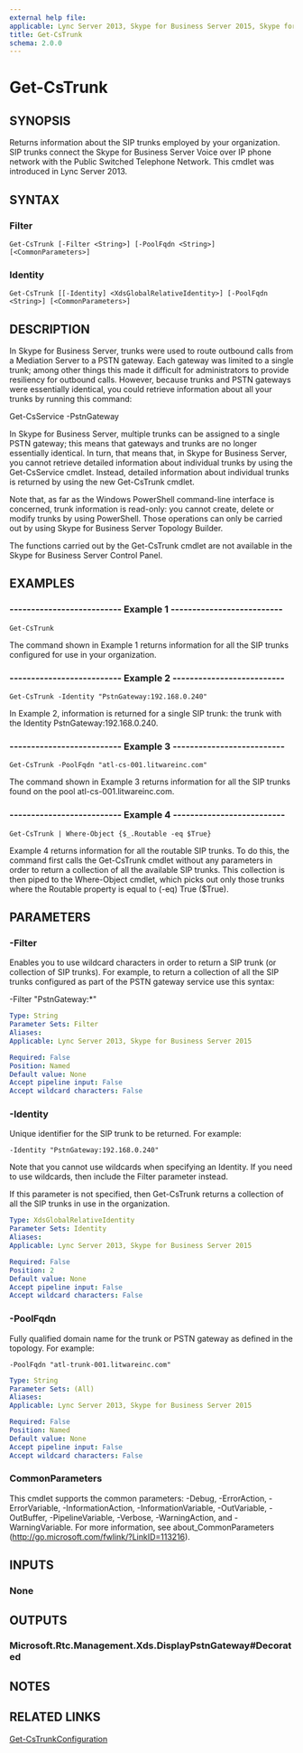 ```yaml
---
external help file: 
applicable: Lync Server 2013, Skype for Business Server 2015, Skype for Business Server 2019
title: Get-CsTrunk
schema: 2.0.0
---
```


# Get-CsTrunk

## SYNOPSIS
Returns information about the SIP trunks employed by your organization.
SIP trunks connect the Skype for Business Server Voice over IP phone network with the Public Switched Telephone Network.
This cmdlet was introduced in Lync Server 2013.


## SYNTAX

### Filter
```
Get-CsTrunk [-Filter <String>] [-PoolFqdn <String>] [<CommonParameters>]
```

### Identity
```
Get-CsTrunk [[-Identity] <XdsGlobalRelativeIdentity>] [-PoolFqdn <String>] [<CommonParameters>]
```

## DESCRIPTION
In Skype for Business Server, trunks were used to route outbound calls from a Mediation Server to a PSTN gateway.
Each gateway was limited to a single trunk; among other things this made it difficult for administrators to provide resiliency for outbound calls.
However, because trunks and PSTN gateways were essentially identical, you could retrieve information about all your trunks by running this command:

Get-CsService -PstnGateway

In Skype for Business Server, multiple trunks can be assigned to a single PSTN gateway; this means that gateways and trunks are no longer essentially identical.
In turn, that means that, in Skype for Business Server, you cannot retrieve detailed information about individual trunks by using the Get-CsService cmdlet.
Instead, detailed information about individual trunks is returned by using the new Get-CsTrunk cmdlet.

Note that, as far as the Windows PowerShell command-line interface is concerned, trunk information is read-only: you cannot create, delete or modify trunks by using PowerShell.
Those operations can only be carried out by using Skype for Business Server Topology Builder.

The functions carried out by the Get-CsTrunk cmdlet are not available in the Skype for Business Server Control Panel.


## EXAMPLES

### -------------------------- Example 1 --------------------------
```
Get-CsTrunk
```

The command shown in Example 1 returns information for all the SIP trunks configured for use in your organization.

### -------------------------- Example 2 --------------------------
```
Get-CsTrunk -Identity "PstnGateway:192.168.0.240"
```

In Example 2, information is returned for a single SIP trunk: the trunk with the Identity PstnGateway:192.168.0.240.

### -------------------------- Example 3 --------------------------
```
Get-CsTrunk -PoolFqdn "atl-cs-001.litwareinc.com"
```

The command shown in Example 3 returns information for all the SIP trunks found on the pool atl-cs-001.litwareinc.com.

### -------------------------- Example 4 --------------------------
```
Get-CsTrunk | Where-Object {$_.Routable -eq $True}
```

Example 4 returns information for all the routable SIP trunks.
To do this, the command first calls the Get-CsTrunk cmdlet without any parameters in order to return a collection of all the available SIP trunks.
This collection is then piped to the Where-Object cmdlet, which picks out only those trunks where the Routable property is equal to (-eq) True ($True).


## PARAMETERS

### -Filter
Enables you to use wildcard characters in order to return a SIP trunk (or collection of SIP trunks).
For example, to return a collection of all the SIP trunks configured as part of the PSTN gateway service use this syntax:

-Filter "PstnGateway:*"

```yaml
Type: String
Parameter Sets: Filter
Aliases: 
Applicable: Lync Server 2013, Skype for Business Server 2015

Required: False
Position: Named
Default value: None
Accept pipeline input: False
Accept wildcard characters: False
```

### -Identity
Unique identifier for the SIP trunk to be returned.
For example:

`-Identity "PstnGateway:192.168.0.240"`

Note that you cannot use wildcards when specifying an Identity.
If you need to use wildcards, then include the Filter parameter instead.

If this parameter is not specified, then Get-CsTrunk returns a collection of all the SIP trunks in use in the organization.

```yaml
Type: XdsGlobalRelativeIdentity
Parameter Sets: Identity
Aliases: 
Applicable: Lync Server 2013, Skype for Business Server 2015

Required: False
Position: 2
Default value: None
Accept pipeline input: False
Accept wildcard characters: False
```

### -PoolFqdn
Fully qualified domain name for the trunk or PSTN gateway as defined in the topology.
For example:

`-PoolFqdn "atl-trunk-001.litwareinc.com"`

```yaml
Type: String
Parameter Sets: (All)
Aliases: 
Applicable: Lync Server 2013, Skype for Business Server 2015

Required: False
Position: Named
Default value: None
Accept pipeline input: False
Accept wildcard characters: False
```

### CommonParameters
This cmdlet supports the common parameters: -Debug, -ErrorAction, -ErrorVariable, -InformationAction, -InformationVariable, -OutVariable, -OutBuffer, -PipelineVariable, -Verbose, -WarningAction, and -WarningVariable. For more information, see about_CommonParameters (http://go.microsoft.com/fwlink/?LinkID=113216).


## INPUTS

### None


## OUTPUTS

### Microsoft.Rtc.Management.Xds.DisplayPstnGateway#Decorated


## NOTES


## RELATED LINKS

[Get-CsTrunkConfiguration](Get-CsTrunkConfiguration.md)

